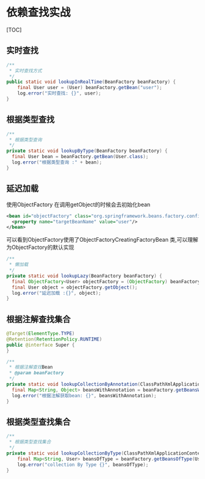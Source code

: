 # 依赖查找实战

[TOC]

## 实时查找

```java
/**
 * 实时查找方式
 */
public static void lookupInRealTime(BeanFactory beanFactory) {
    final User user = (User) beanFactory.getBean("user");
    log.error("实时查找: {}", user);
}
```
## 根据类型查找

```java
/**
 * 根据类型查询
 */
private static void lookupByType(BeanFactory beanFactory) {
  final User bean = beanFactory.getBean(User.class);
  log.error("根据类型查询 :" + bean);
}
```

## 延迟加载

使用ObjectFactory 在调用getObject的时候会去初始化bean

```xml
<bean id="objectFactory" class="org.springframework.beans.factory.config.ObjectFactoryCreatingFactoryBean">
  <property name="targetBeanName" value="user"/>
</bean>
```

可以看到ObjectFactory使用了ObjectFactoryCreatingFactoryBean 类,可以理解为ObjectFactory的默认实现

```java
/**
 * 懒加载
 */
private static void lookupLazy(BeanFactory beanFactory) {
  final ObjectFactory<User> objectFactory = (ObjectFactory) beanFactory.getBean("objectFactory");
  final User object = objectFactory.getObject();
  log.error("延迟加载 :{}", object);
}
```

## 根据注解查找集合

```java
@Target(ElementType.TYPE)
@Retention(RetentionPolicy.RUNTIME)
public @interface Super {
}
```

```java
/**
 * 根据注解查找Bean
 * @param beanFactory
 */
private static void lookupCollectionByAnnotation(ClassPathXmlApplicationContext beanFactory) {
  final Map<String, Object> beansWithAnnotation = beanFactory.getBeansWithAnnotation(Super.class);
  log.error("根据注解获取bean: {}", beansWithAnnotation);
}
```

## 根据类型查找集合

```java
/**
 * 根据类型查找集合
 */
private static void lookupCollectionByType(ClassPathXmlApplicationContext beanFactory) {
    final Map<String, User> beansOfType = beanFactory.getBeansOfType(User.class);
    log.error("collection By Type {}", beansOfType);
}
```
